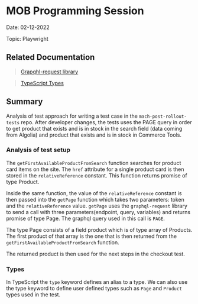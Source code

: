 # MOB Programming Session

Date: 02-12-2022

Topic: Playwright

## Related Documentation

> [Grapqhl-request library](https://github.com/prisma-labs/graphql-request)

> [TypeScript Types](https://type-level-typescript.com/types-are-just-data)

## Summary

Analysis of test approach for writing a test case in the `mach-post-rollout-tests` repo. After developer changes, the tests uses the PAGE query in order to get product that exists and is in stock in the search field (data coming from Algolia) and product that exists and is in stock in Commerce Tools.

### Analysis of test setup

The `getFirstAvailableProductFromSearch` function searches for product card items on the site. The `href` attribute for a single product card is then stored in the `relativeReference` constant. This function returns promise of type Product.

Inside the same function, the value of the `relativeReference` constant is then passed into the `getPage` function which takes two parameters: token and the `relativeReference` value. `getPage` uses the `graphql-request` library to send a call with three parameters(endpoint, query, variables) and returns promise of type Page. The graphql query used in this call is `PAGE`.

The type Page consists of a field product which is of type array of Products. The first product of that array is the one that is then returned from the `getFirstAvailableProductFromSearch` function.

The returned product is then used for the next steps in the checkout test.

### Types

In TypeScript the `type` keyword defines an alias to a type. We can also use the type keyword to define user defined types such as `Page` and `Product` types used in the test.
